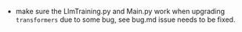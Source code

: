 * make sure the LlmTraining.py and Main.py work when upgrading `transformers` due to some bug, see bug.md
issue needs to be fixed.